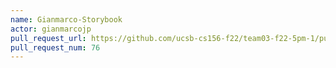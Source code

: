 ```yaml
---
name: Gianmarco-Storybook
actor: gianmarcojp
pull_request_url: https://github.com/ucsb-cs156-f22/team03-f22-5pm-1/pull/76
pull_request_num: 76
---
```

